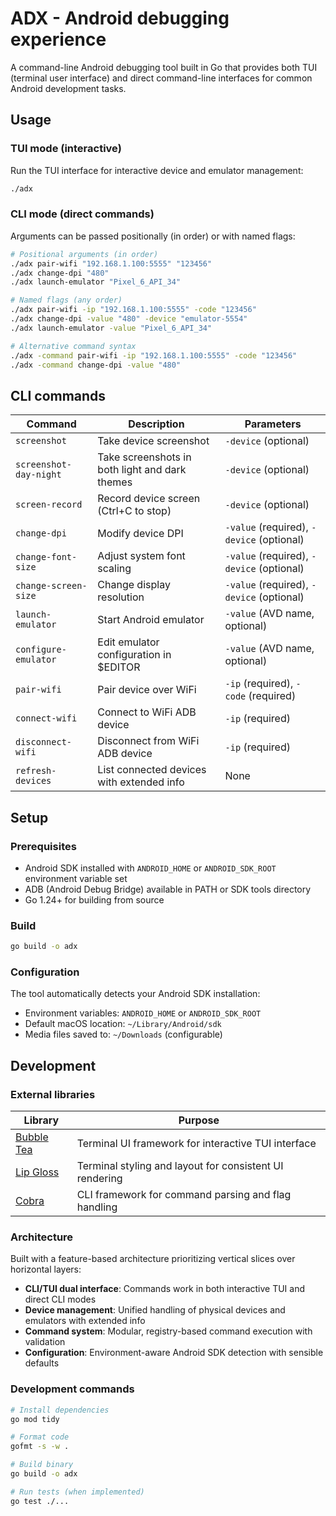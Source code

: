 # ADX - Android debugging experience

A command-line Android debugging tool built in Go that provides both TUI (terminal user interface) and direct command-line interfaces for common Android development tasks.

## Usage

### TUI mode (interactive)

Run the TUI interface for interactive device and emulator management:

```bash
./adx
```

### CLI mode (direct commands)

Arguments can be passed positionally (in order) or with named flags:

```bash
# Positional arguments (in order)
./adx pair-wifi "192.168.1.100:5555" "123456"
./adx change-dpi "480"
./adx launch-emulator "Pixel_6_API_34"

# Named flags (any order)
./adx pair-wifi -ip "192.168.1.100:5555" -code "123456"
./adx change-dpi -value "480" -device "emulator-5554"
./adx launch-emulator -value "Pixel_6_API_34"

# Alternative command syntax
./adx -command pair-wifi -ip "192.168.1.100:5555" -code "123456"
./adx -command change-dpi -value "480"
```

## CLI commands

| Command | Description | Parameters |
|---------|-------------|------------|
| `screenshot` | Take device screenshot | `-device` (optional) |
| `screenshot-day-night` | Take screenshots in both light and dark themes | `-device` (optional) |
| `screen-record` | Record device screen (Ctrl+C to stop) | `-device` (optional) |
| `change-dpi` | Modify device DPI | `-value` (required), `-device` (optional) |
| `change-font-size` | Adjust system font scaling | `-value` (required), `-device` (optional) |
| `change-screen-size` | Change display resolution | `-value` (required), `-device` (optional) |
| `launch-emulator` | Start Android emulator | `-value` (AVD name, optional) |
| `configure-emulator` | Edit emulator configuration in $EDITOR | `-value` (AVD name, optional) |
| `pair-wifi` | Pair device over WiFi | `-ip` (required), `-code` (required) |
| `connect-wifi` | Connect to WiFi ADB device | `-ip` (required) |
| `disconnect-wifi` | Disconnect from WiFi ADB device | `-ip` (required) |
| `refresh-devices` | List connected devices with extended info | None |

## Setup

### Prerequisites

- Android SDK installed with `ANDROID_HOME` or `ANDROID_SDK_ROOT` environment variable set
- ADB (Android Debug Bridge) available in PATH or SDK tools directory
- Go 1.24+ for building from source

### Build

```bash
go build -o adx
```

### Configuration

The tool automatically detects your Android SDK installation:
- Environment variables: `ANDROID_HOME` or `ANDROID_SDK_ROOT`
- Default macOS location: `~/Library/Android/sdk`
- Media files saved to: `~/Downloads` (configurable)

## Development

### External libraries

| Library | Purpose |
|---------|---------|
| [Bubble Tea](https://github.com/charmbracelet/bubbletea) | Terminal UI framework for interactive TUI interface |
| [Lip Gloss](https://github.com/charmbracelet/lipgloss) | Terminal styling and layout for consistent UI rendering |
| [Cobra](https://github.com/spf13/cobra) | CLI framework for command parsing and flag handling |

### Architecture

Built with a feature-based architecture prioritizing vertical slices over horizontal layers:

- **CLI/TUI dual interface**: Commands work in both interactive TUI and direct CLI modes
- **Device management**: Unified handling of physical devices and emulators with extended info
- **Command system**: Modular, registry-based command execution with validation
- **Configuration**: Environment-aware Android SDK detection with sensible defaults

### Development commands

```bash
# Install dependencies
go mod tidy

# Format code
gofmt -s -w .

# Build binary
go build -o adx

# Run tests (when implemented)
go test ./...
```
